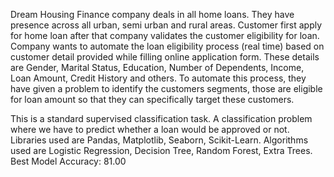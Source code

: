 Dream Housing Finance company deals in all home loans. They have presence across all urban, semi urban and rural areas. Customer first apply for home loan after that company validates the customer eligibility for loan. Company wants to automate the loan eligibility process (real time) based on customer detail provided while filling online application form. These details are Gender, Marital Status, Education, Number of Dependents, Income, Loan Amount, Credit History and others. To automate this process, they have given a problem to identify the customers segments, those are eligible for loan amount so that they can specifically target these customers.

This is a standard supervised classification task. A classification problem where we have to predict whether a loan would be approved or not. Libraries used are Pandas, Matplotlib, Seaborn, Scikit-Learn. Algorithms used are Logistic Regression, Decision Tree, Random Forest, Extra Trees. Best Model Accuracy: 81.00
